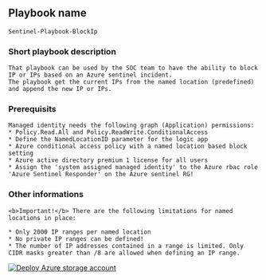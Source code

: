 ## Playbook name

    Sentinel-Playbook-BlockIp

### Short playbook description

    That playbook can be used by the SOC team to have the ability to block IP or IPs based on an Azure sentinel incident.
    The playbook get the current IPs from the named location (predefined) and append the new IP or IPs.


### Prerequisits

    Managed identity needs the following graph (Application) permissions:
    * Policy.Read.All and Policy.ReadWrite.ConditionalAccess
    * Define the NamedLocationID parameter for the logic app
    * Azure conditional access policy with a named location based block setting
    * Azure active directory premium 1 license for all users    
    * Assign the 'system assigned managed identity' to the Azure rbac role 'Azure Sentinel Responder' on the Azure sentinel RG!

### Other informations

    <b>Important!</b> There are the following limitations for named locations in place:

    * Only 2000 IP ranges per named location
    * No private IP ranges can be defined!
    * The number of IP addresses contained in a range is limited. Only CIDR masks greater than /8 are allowed when defining an IP range.


[![Deploy Azure storage account](https://aka.ms/deploytoazurebutton)](https://portal.azure.com/#create/Microsoft.Template/uri/https%3A%2F%2Fraw.githubusercontent.com%2FLagler-Gruener%2FSol-DeploySentinelPlaybooks%2Fmaster%2FS-PlayBook-BlockIP%2FPlaybook%2Fdeployplaybook.json)